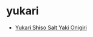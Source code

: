 # yukari

 * [Yukari Shiso Salt Yaki Onigiri](../index/y/yukari-shiso-salt-yaki-onigiri-365590.json)
